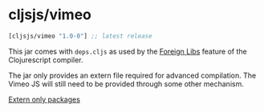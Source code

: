 # cljsjs/vimeo
[](dependency)
```clojure
[cljsjs/vimeo "1.0-0"] ;; latest release
```
[](/dependency)

This jar comes with `deps.cljs` as used by the [Foreign Libs][flibs] feature
of the Clojurescript compiler.

The jar only provides an extern file required for advanced compilation.
The Vimeo JS will still need to be provided through some other mechanism.

[Extern only packages](https://github.com/cljsjs/packages/wiki/Extern-only-packages)

[flibs]: https://github.com/clojure/clojurescript/wiki/Packaging-Foreign-Dependencies

